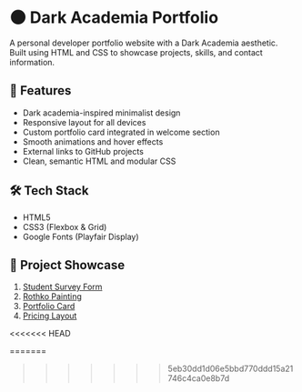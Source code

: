 # 🌑 Dark Academia Portfolio

A personal developer portfolio website with a Dark Academia aesthetic. Built using HTML and CSS to showcase projects, skills, and contact information.

## 🧠 Features

- Dark academia-inspired minimalist design
- Responsive layout for all devices
- Custom portfolio card integrated in welcome section
- Smooth animations and hover effects
- External links to GitHub projects
- Clean, semantic HTML and modular CSS

## 🛠️ Tech Stack

- HTML5  
- CSS3 (Flexbox & Grid)  
- Google Fonts (Playfair Display)

## 📂 Project Showcase

1. [Student Survey Form](https://github.com/S1nhaPriyanshu/student-survey-form)
2. [Rothko Painting](https://github.com/S1nhaPriyanshu/Rothoko-painting)
3. [Portfolio Card](https://github.com/S1nhaPriyanshu/Portfolio-card)
4. [Pricing Layout](https://github.com/S1nhaPriyanshu/Pricing-Layout)

<<<<<<< HEAD

=======
>>>>>>> 5eb30dd1d06e5bbd770ddd15a21746c4ca0e8b7d

